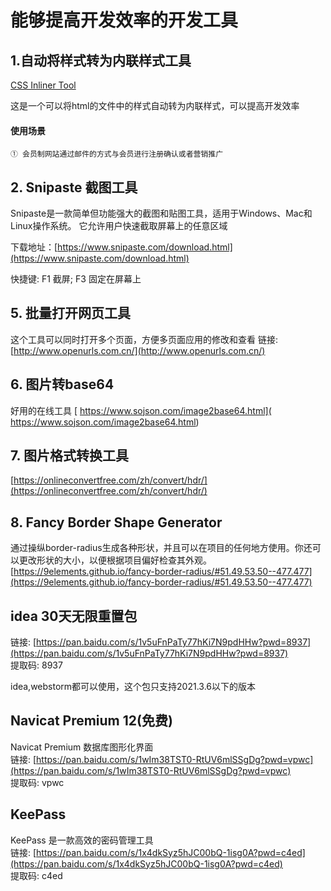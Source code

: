 # 能够提高开发效率的开发工具

## 1.自动将样式转为内联样式工具

 [CSS Inliner Tool](https://templates.mailchimp.com/resources/inline-css/)

这是一个可以将html的文件中的样式自动转为内联样式，可以提高开发效率
#### 使用场景
    ① 会员制网站通过邮件的方式与会员进行注册确认或者营销推广

## 2. Snipaste 截图工具
Snipaste是一款简单但功能强大的截图和贴图工具，适用于Windows、Mac和Linux操作系统。‌ 它允许用户快速截取屏幕上的任意区域

 下载地址：[https://www.snipaste.com/download.html](https://www.snipaste.com/download.html)

 快捷键: F1 截屏;  F3 固定在屏幕上

## 5. 批量打开网页工具
这个工具可以同时打开多个页面，方便多页面应用的修改和查看
链接: [http://www.openurls.com.cn/](http://www.openurls.com.cn/)  

## 6. 图片转base64
好用的在线工具 [ https://www.sojson.com/image2base64.html]( https://www.sojson.com/image2base64.html) 


## 7. 图片格式转换工具
[https://onlineconvertfree.com/zh/convert/hdr/](https://onlineconvertfree.com/zh/convert/hdr/)

## 8. Fancy Border Shape Generator
通过操纵border-radius生成各种形状，并且可以在项目的任何地方使用。你还可以更改形状的大小，以便根据项目偏好检查其外观。  
[https://9elements.github.io/fancy-border-radius/#51.49.53.50--477.477](https://9elements.github.io/fancy-border-radius/#51.49.53.50--477.477)


## idea 30天无限重置包
链接: [https://pan.baidu.com/s/1v5uFnPaTy77hKi7N9pdHHw?pwd=8937](https://pan.baidu.com/s/1v5uFnPaTy77hKi7N9pdHHw?pwd=8937)  
提取码: 8937

idea,webstorm都可以使用，这个包只支持2021.3.6以下的版本

## Navicat Premium 12(免费)

Navicat Premium 数据库图形化界面  
链接: [https://pan.baidu.com/s/1wIm38TST0-RtUV6mlSSgDg?pwd=vpwc](https://pan.baidu.com/s/1wIm38TST0-RtUV6mlSSgDg?pwd=vpwc)  
提取码: vpwc 

## KeePass
KeePass 是一款高效的密码管理工具  
链接: [https://pan.baidu.com/s/1x4dkSyz5hJC00bQ-1isg0A?pwd=c4ed](https://pan.baidu.com/s/1x4dkSyz5hJC00bQ-1isg0A?pwd=c4ed)  
提取码: c4ed 



